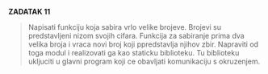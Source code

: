 **ZADATAK 11**
>Napisati funkciju koja sabira vrlo velike brojeve. Brojevi su predstavljeni nizom svojih cifara.
Funkcija za sabiranje prima dva velika broja i vraca novi broj koji ppredstavlja njihov zbir.
Napraviti od toga modul i realizovati ga kao staticku biblioteku.
Tu biblioteku ukljuciti u glavni program koji ce obavljati komunikaciju s okruzenjem.
